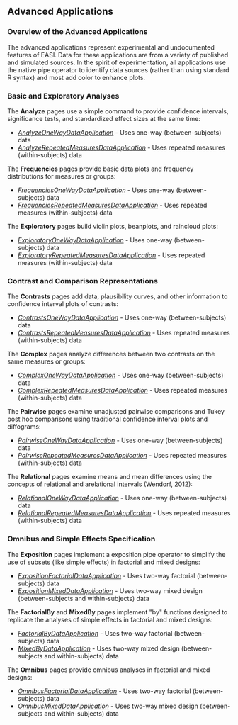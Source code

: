 
## Advanced Applications

### Overview of the Advanced Applications

The advanced applications represent experimental and undocumented features of EASI. Data for these applications are from a variety of published and simulated sources. In the spirit of experimentation, all applications use the native pipe operator to identify data sources (rather than using standard R syntax) and most add color to enhance plots.

### Basic and Exploratory Analyses

The **Analyze** pages use a simple command to provide confidence intervals, significance tests, and standardized effect sizes at the same time:

- [*AnalyzeOneWayDataApplication*](./AnalyzeOneWayDataApplication.md) - Uses one-way (between-subjects) data
- [*AnalyzeRepeatedMeasuresDataApplication*](./AnalyzeRepeatedMeasuresDataApplication.md) - Uses repeated measures (within-subjects) data

The **Frequencies** pages provide basic data plots and frequency distributions for measures or groups:

- [*FrequenciesOneWayDataApplication*](./FrequenciesOneWayDataApplication.md) - Uses one-way (between-subjects) data
- [*FrequenciesRepeatedMeasuresDataApplication*](./FrequenciesRepeatedMeasuresDataApplication.md) - Uses repeated measures (within-subjects) data

The **Exploratory** pages build violin plots, beanplots, and raincloud plots:

- [*ExploratoryOneWayDataApplication*](./ExploratoryOneWayDataApplication.md) - Uses one-way (between-subjects) data
- [*ExploratoryRepeatedMeasuresDataApplication*](./ExploratoryRepeatedMeasuresDataApplication.md) - Uses repeated measures (within-subjects) data

### Contrast and Comparison Representations

The **Contrasts** pages add data, plausibility curves, and other information to confidence interval plots of contrasts:

- [*ContrastsOneWayDataApplication*](./ContrastsOneWayDataApplication.md) - Uses one-way (between-subjects) data
- [*ContrastsRepeatedMeasuresDataApplication*](./ContrastsRepeatedMeasuresDataApplication.md) - Uses repeated measures (within-subjects) data

The **Complex** pages analyze differences between two contrasts on the same measures or groups:

- [*ComplexOneWayDataApplication*](./ComplexOneWayDataApplication.md) - Uses one-way (between-subjects) data
- [*ComplexRepeatedMeasuresDataApplication*](./ComplexRepeatedMeasuresDataApplication.md) - Uses repeated measures (within-subjects) data

The **Pairwise** pages examine unadjusted pairwise comparisons and Tukey post hoc comparisons using traditional confidence interval plots and diffograms:

- [*PairwiseOneWayDataApplication*](./PairwiseOneWayDataApplication.md) - Uses one-way (between-subjects) data
- [*PairwiseRepeatedMeasuresDataApplication*](./PairwiseRepeatedMeasuresDataApplication.md) - Uses repeated measures (within-subjects) data

The **Relational** pages examine means and mean differences using the concepts of relational and arelational intervals (Wendorf, 2012):

- [*RelationalOneWayDataApplication*](./RelationalOneWayDataApplication.md) - Uses one-way (between-subjects) data
- [*RelationalRepeatedMeasuresDataApplication*](./RelationalRepeatedMeasuresDataApplication.md) - Uses repeated measures (within-subjects) data

### Omnibus and Simple Effects Specification

The **Exposition** pages implement a exposition pipe operator to simplify the use of subsets (like simple effects) in factorial and mixed designs:

- [*ExpositionFactorialDataApplication*](./ExpositionFactorialDataApplication.md) - Uses two-way factorial (between-subjects) data
- [*ExpositionMixedDataApplication*](./ExpositionMixedDataApplication.md) - Uses two-way mixed design (between-subjects and within-subjects) data

The **FactorialBy**  and **MixedBy** pages implement "by" functions designed to replicate the analyses of simple effects in factorial and mixed designs:

- [*FactorialByDataApplication*](./FactorialByDataApplication.md) - Uses two-way factorial (between-subjects) data
- [*MixedByDataApplication*](./MixedByDataApplication.md) - Uses two-way mixed design (between-subjects and within-subjects) data

The **Omnibus** pages provide omnibus analyses in factorial and mixed designs:

- [*OmnibusFactorialDataApplication*](./OmnibusFactorialDataApplication.md) - Uses two-way factorial (between-subjects) data
- [*OmnibusMixedDataApplication*](./OmnibusMixedDataApplication.md) - Uses two-way mixed design (between-subjects and within-subjects) data
